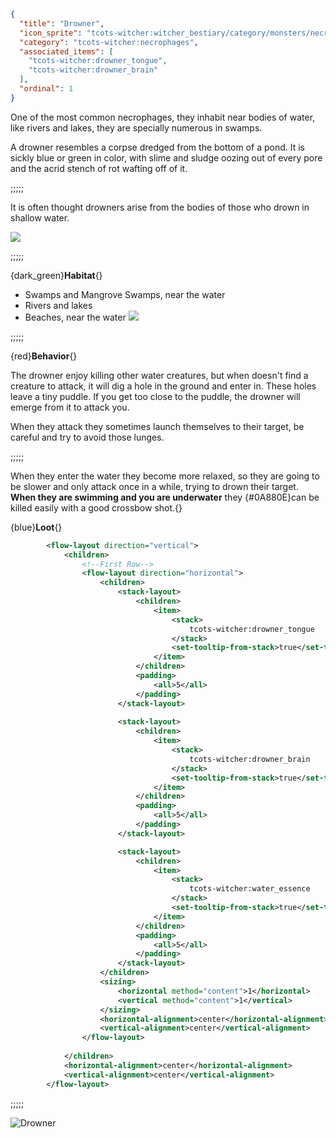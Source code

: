 ```json
{
  "title": "Drowner",
  "icon_sprite": "tcots-witcher:witcher_bestiary/category/monsters/necrophages/drowner",
  "category": "tcots-witcher:necrophages",
  "associated_items": [
    "tcots-witcher:drowner_tongue",
    "tcots-witcher:drowner_brain"
  ],
  "ordinal": 1
}
```

One of the most common necrophages, they inhabit near bodies of water, like rivers and lakes, they are specially 
numerous in swamps.

A drowner resembles a corpse dredged from the bottom of a pond. It is sickly blue or green in color,
with slime and sludge oozing out of every pore and the acrid stench of rot wafting off of it.

;;;;;

It is often thought drowners arise from the bodies of those who drown in shallow water.

![](tcots-witcher:textures/gui/sprites/witcher_bestiary/entries/drowner/drowner_main.png,fit)

;;;;;

{dark_green}**Habitat**{} 
- Swamps and Mangrove Swamps, near the water
- Rivers and lakes
- Beaches, near the water
![](tcots-witcher:textures/gui/sprites/witcher_bestiary/entries/drowner/drowner_swimming.png,fit)

;;;;;

{red}**Behavior**{}

The drowner enjoy killing other water creatures, but when doesn't find a creature to attack, 
it will dig a hole in the ground and enter in.
These holes leave a tiny puddle.
If you get too close to the puddle, the drowner will emerge from it to attack you.


When they attack they sometimes launch themselves to their target, be careful and try to avoid those lunges.

;;;;;

When they enter the water they become more relaxed, so they 
are going to be slower and only attack once in a while,
trying to drown their target. 
__When they are swimming and you are underwater__ they {#0A880E}can be killed easily with a good
crossbow shot.{}

{blue}**Loot**{}
```xml owo-ui
        <flow-layout direction="vertical">
            <children>
                <!--First Row-->
                <flow-layout direction="horizontal">
                    <children>
                        <stack-layout>
                            <children>
                                <item>
                                    <stack>
                                        tcots-witcher:drowner_tongue
                                    </stack>
                                    <set-tooltip-from-stack>true</set-tooltip-from-stack>
                                </item>
                            </children>
                            <padding>
                                <all>5</all>
                            </padding>
                        </stack-layout>
                        
                        <stack-layout>
                            <children>
                                <item>
                                    <stack>
                                        tcots-witcher:drowner_brain
                                    </stack>
                                    <set-tooltip-from-stack>true</set-tooltip-from-stack>
                                </item>
                            </children>
                            <padding>
                                <all>5</all>
                            </padding>
                        </stack-layout>

                        <stack-layout>
                            <children>
                                <item>
                                    <stack>
                                        tcots-witcher:water_essence
                                    </stack>
                                    <set-tooltip-from-stack>true</set-tooltip-from-stack>
                                </item>
                            </children>
                            <padding>
                                <all>5</all>
                            </padding>
                        </stack-layout>
                    </children>
                    <sizing>
                        <horizontal method="content">1</horizontal>
                        <vertical method="content">1</vertical>
                    </sizing>
                    <horizontal-alignment>center</horizontal-alignment>
                    <vertical-alignment>center</vertical-alignment>
                </flow-layout>
                
            </children>
            <horizontal-alignment>center</horizontal-alignment>
            <vertical-alignment>center</vertical-alignment>
        </flow-layout>
```

;;;;;




![Drowner](tcots-witcher:textures/gui/sprites/witcher_bestiary/entries/drowner/drowner_full.png,fit)